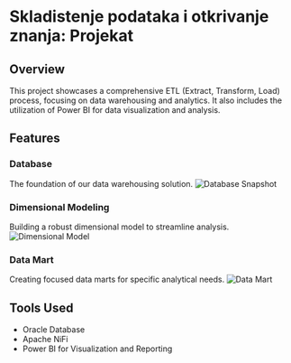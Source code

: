 
# Skladistenje podataka i otkrivanje znanja: Projekat

## Overview
This project showcases a comprehensive ETL (Extract, Transform, Load) process, focusing on data warehousing and analytics. It also includes the utilization of Power BI for data visualization and analysis.

## Features

### Database
The foundation of our data warehousing solution.
![Database Snapshot](https://github.com/AsinaMilic/Skladistenje-podataka-i-otkrivanje-znanja/assets/54029561/2a71adb2-a1ea-41ee-914c-f88e0adf07e5)

### Dimensional Modeling
Building a robust dimensional model to streamline analysis.
![Dimensional Model](https://github.com/AsinaMilic/Skladistenje-podataka-i-otkrivanje-znanja/assets/54029561/cd3a771f-006b-4a28-9075-25f95308cd78)

### Data Mart
Creating focused data marts for specific analytical needs.
![Data Mart](https://github.com/AsinaMilic/Skladistenje-podataka-i-otkrivanje-znanja/assets/54029561/f5409190-581f-420d-bb08-a599d418b7d7)

## Tools Used
- Oracle Database
- Apache NiFi
- Power BI for Visualization and Reporting
